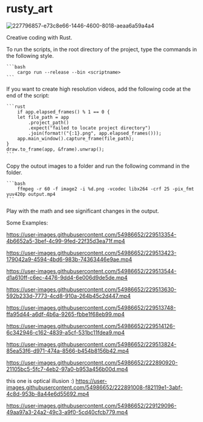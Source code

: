 # rusty_art


![227796857-e73c8e66-1446-4600-8018-aeaa6a59a4a4](https://user-images.githubusercontent.com/54986652/227951137-35ab864e-3329-4ef0-a4aa-2347f07296ca.png)

Creative coding with Rust.

To run the scripts, in the root directory of the project, type the commands in the following style.

    ```bash
        cargo run --release --bin <scriptname>
    ```

If you want to create high resolution videos, add the following code at the end of the script:

    ```rust
        if app.elapsed_frames() % 1 == 0 {
        let file_path = app
            .project_path()
            .expect("failed to locate project directory")
            .join(format!("{:1}.png", app.elapsed_frames()));
        app.main_window().capture_frame(file_path);
    } 
    draw.to_frame(app, &frame).unwrap();
    ```

Copy the outout images to a folder and run the following command in the folder.
    
    ```bash
        ffmpeg -r 60 -f image2 -i %d.png -vcodec libx264 -crf 25 -pix_fmt yuv420p output.mp4
    ```


Play with the math and see significant changes in the output.

Some Examples:


https://user-images.githubusercontent.com/54986652/229513354-4b6652a5-3bef-4c99-9fed-22f35d3ea71f.mp4



https://user-images.githubusercontent.com/54986652/229513423-179042a9-4594-4bd6-983b-74363446e9ae.mp4


https://user-images.githubusercontent.com/54986652/229513544-d1a610ff-c6ec-4476-9dd4-6e006d9de5de.mp4



https://user-images.githubusercontent.com/54986652/229513630-592b233d-7773-4cd8-910a-264b45c2d447.mp4


https://user-images.githubusercontent.com/54986652/229513748-ffa95d44-a6df-4b6a-9265-fbbe1f68eb99.mp4




https://user-images.githubusercontent.com/54986652/229514126-6c342946-c162-4839-a5cf-531bc11fdea9.mp4




https://user-images.githubusercontent.com/54986652/229513824-85ea53f6-d971-474a-8566-b454b8156b42.mp4


https://user-images.githubusercontent.com/54986652/222890920-21105bc5-5fc7-4eb2-97a0-b953a456b00d.mp4


this one is optical illusion :)
https://user-images.githubusercontent.com/54986652/222891008-f82119e1-3abf-4c8d-953b-8a44e6d55692.mp4


https://user-images.githubusercontent.com/54986652/229129096-49aa97a3-24a2-49c3-a9f0-5cd40cfcb779.mp4
